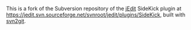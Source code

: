 This is a fork of the Subversion repository of the [jEdit][] SideKick plugin
at https://jedit.svn.sourceforge.net/svnroot/jedit/plugins/SideKick, built
with [svn2git][].

[jEdit]: http://jedit.org/
[svn2git]: https://github.com/nirvdrum/svn2git/
